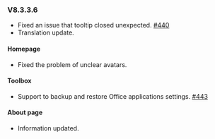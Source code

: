 ### V8.3.3.6

- Fixed an issue that tooltip closed unexpected. [#440](https://github.com/YerongAI/Office-Tool/issues/440)
- Translation update.

#### Homepage

- Fixed the problem of unclear avatars.

#### Toolbox

- Support to backup and restore Office applications settings. [#443](https://github.com/YerongAI/Office-Tool/issues/443)

#### About page

- Information updated.
